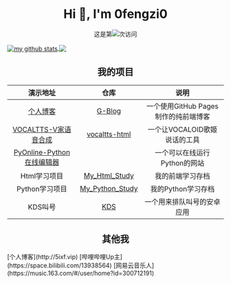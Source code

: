<h1 align="center">Hi 👋, I'm 0fengzi0</h1>

<p align="center">这是第<img src="https://profile-counter.glitch.me/0fengzi0/count.svg" />次访问</p>

<a href="https://github.com/0fengzi0">
  <img align="center" src="https://github-readme-stats-teal.vercel.app/api?username=0fengzi0&show_icons=truet&include_all_commits=True&hide=contribs" alt="my github stats" />
</a>

<a href="https://github.com/0fengzi0">
  <!-- Change the `github-readme-stats.anuraghazra1.vercel.app` to `github-readme-stats.vercel.app`  -->
  <img align="center" src="https://github-readme-stats-teal.vercel.app/api/top-langs/?username=0fengzi0&layout=compact" />
</a>

<h2 align="center">我的项目</h2>

| 演示地址 | 仓库 | 说明 |
| :-: | :-: | :-: |
| [个人博客](http://5ixf.vip) | [G-Blog](https://github.com/0fengzi0/G-Blog) | 一个使用GitHub Pages制作的纯前端博客 |
| [VOCALTTS-V家语音合成](http://tts.5ixf.vip) | [vocaltts-html](https://github.com/0fengzi0/vocaltts-html) | 一个让VOCALOID歌姬说话的工具 |
| [PyOnline-Python在线编辑器](http://py.5ixf.vip) |  | 一个可以在线运行Python的网站 |
| Html学习项目 | [My_Html_Study](https://github.com/0fengzi0/My_Html_Study) | 我的前端学习存档 |
| Python学习项目 | [My_Python_Study](https://github.com/0fengzi0/My_Python_Study) | 我的Python学习存档 |
| KDS叫号 | [KDS](https://github.com/isancha/KDS) | 一个用来排队叫号的安卓应用 |

<h2 align="center">其他我</h2>
[个人博客](http://5ixf.vip)
[哔哩哔哩Up主](https://space.bilibili.com/13938564)
[网易云音乐人](https://music.163.com/#/user/home?id=300712191)
